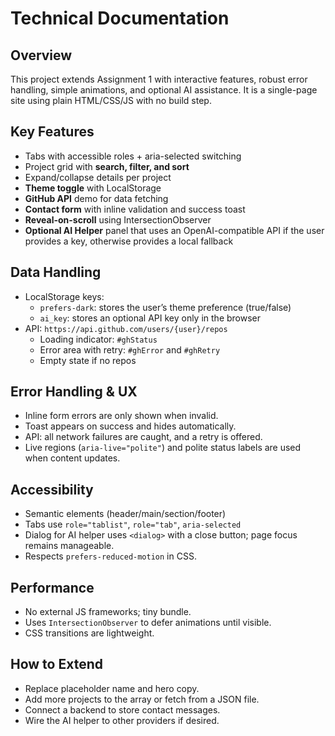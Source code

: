 # Technical Documentation

## Overview
This project extends Assignment 1 with interactive features, robust error handling, simple animations, and optional AI assistance. It is a single-page site using plain HTML/CSS/JS with no build step.

## Key Features
- Tabs with accessible roles + aria-selected switching
- Project grid with **search, filter, and sort**
- Expand/collapse details per project
- **Theme toggle** with LocalStorage
- **GitHub API** demo for data fetching
- **Contact form** with inline validation and success toast
- **Reveal-on-scroll** using IntersectionObserver
- **Optional AI Helper** panel that uses an OpenAI-compatible API if the user provides a key, otherwise provides a local fallback

## Data Handling
- LocalStorage keys:
  - `prefers-dark`: stores the user’s theme preference (true/false)
  - `ai_key`: stores an optional API key only in the browser
- API: `https://api.github.com/users/{user}/repos`
  - Loading indicator: `#ghStatus`
  - Error area with retry: `#ghError` and `#ghRetry`
  - Empty state if no repos

## Error Handling & UX
- Inline form errors are only shown when invalid.
- Toast appears on success and hides automatically.
- API: all network failures are caught, and a retry is offered.
- Live regions (`aria-live="polite"`) and polite status labels are used when content updates.

## Accessibility
- Semantic elements (header/main/section/footer)
- Tabs use `role="tablist"`, `role="tab"`, `aria-selected`
- Dialog for AI helper uses `<dialog>` with a close button; page focus remains manageable.
- Respects `prefers-reduced-motion` in CSS.

## Performance
- No external JS frameworks; tiny bundle.
- Uses `IntersectionObserver` to defer animations until visible.
- CSS transitions are lightweight.

## How to Extend
- Replace placeholder name and hero copy.
- Add more projects to the array or fetch from a JSON file.
- Connect a backend to store contact messages.
- Wire the AI helper to other providers if desired.

